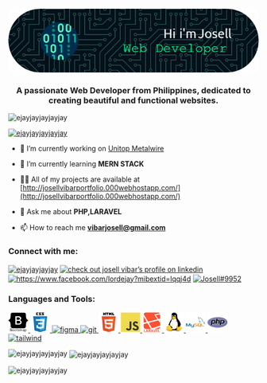 ![Header](./github-header-image.png)
<h3 align="center">A passionate Web Developer from Philippines, dedicated to creating beautiful and functional websites.</h3>

<p align="left"> <img src="https://komarev.com/ghpvc/?username=ejayjayjayjayjay&label=Profile%20views&color=0e75b6&style=flat" alt="ejayjayjayjayjay" /> </p>

<p align="left"> <a href="https://github.com/ryo-ma/github-profile-trophy"><img src="https://github-profile-trophy.vercel.app/?username=ejayjayjayjayjay" alt="ejayjayjayjayjay" /></a> </p>

- 🔭 I’m currently working on [Unitop Metalwire](https://unitop.fun/)

- 🌱 I’m currently learning **MERN STACK**

- 👨‍💻 All of my projects are available at [http://josellvibarportfolio.000webhostapp.com/](http://josellvibarportfolio.000webhostapp.com/)

- 💬 Ask me about **PHP,LARAVEL**

- 📫 How to reach me **vibarjosell@gmail.com**

<h3 align="left">Connect with me:</h3>
<p align="left">
<a href="https://twitter.com/ejayjayjayjay" target="blank"><img align="center" src="https://raw.githubusercontent.com/rahuldkjain/github-profile-readme-generator/master/src/images/icons/Social/twitter.svg" alt="ejayjayjayjay" height="30" width="40" /></a>
<a href="https://linkedin.com/in/check out josell vibar’s profile on linkedin" target="blank"><img align="center" src="https://raw.githubusercontent.com/rahuldkjain/github-profile-readme-generator/master/src/images/icons/Social/linked-in-alt.svg" alt="check out josell vibar’s profile on linkedin" height="30" width="40" /></a>
<a href="https://fb.com/https://www.facebook.com/lordejay?mibextid=lqqj4d" target="blank"><img align="center" src="https://raw.githubusercontent.com/rahuldkjain/github-profile-readme-generator/master/src/images/icons/Social/facebook.svg" alt="https://www.facebook.com/lordejay?mibextid=lqqj4d" height="30" width="40" /></a>
<a href="https://discord.gg/Josell#9952" target="blank"><img align="center" src="https://raw.githubusercontent.com/rahuldkjain/github-profile-readme-generator/master/src/images/icons/Social/discord.svg" alt="Josell#9952" height="30" width="40" /></a>
</p>

<h3 align="left">Languages and Tools:</h3>
<p align="left"> <a href="https://getbootstrap.com" target="_blank" rel="noreferrer"> <img src="https://raw.githubusercontent.com/devicons/devicon/master/icons/bootstrap/bootstrap-plain-wordmark.svg" alt="bootstrap" width="40" height="40"/> </a> <a href="https://www.w3schools.com/css/" target="_blank" rel="noreferrer"> <img src="https://raw.githubusercontent.com/devicons/devicon/master/icons/css3/css3-original-wordmark.svg" alt="css3" width="40" height="40"/> </a> <a href="https://www.figma.com/" target="_blank" rel="noreferrer"> <img src="https://www.vectorlogo.zone/logos/figma/figma-icon.svg" alt="figma" width="40" height="40"/> </a> <a href="https://git-scm.com/"![github-header-image](https://github.com/ejayjayjayjayjay/ejayjayjayjayjay/assets/110985094/055917a1-73e3-4858-94af-b4b179f783a3)
 target="_blank" rel="noreferrer"> <img src="https://www.vectorlogo.zone/logos/git-scm/git-scm-icon.svg" alt="git" width="40" height="40"/> </a> <a href="https://www.w3.org/html/" target="_blank" rel="noreferrer"> <img src="https://raw.githubusercontent.com/devicons/devicon/master/icons/html5/html5-original-wordmark.svg" alt="html5" width="40" height="40"/> </a> <a href="https://developer.mozilla.org/en-US/docs/Web/JavaScript" target="_blank" rel="noreferrer"> <img src="https://raw.githubusercontent.com/devicons/devicon/master/icons/javascript/javascript-original.svg" alt="javascript" width="40" height="40"/> </a> <a href="https://laravel.com/" target="_blank" rel="noreferrer"> <img src="https://raw.githubusercontent.com/devicons/devicon/master/icons/laravel/laravel-plain-wordmark.svg" alt="laravel" width="40" height="40"/> </a> <a href="https://www.linux.org/" target="_blank" rel="noreferrer"> <img src="https://raw.githubusercontent.com/devicons/devicon/master/icons/linux/linux-original.svg" alt="linux" width="40" height="40"/> </a> <a href="https://www.mysql.com/" target="_blank" rel="noreferrer"> <img src="https://raw.githubusercontent.com/devicons/devicon/master/icons/mysql/mysql-original-wordmark.svg" alt="mysql" width="40" height="40"/> </a> <a href="https://www.php.net" target="_blank" rel="noreferrer"> <img src="https://raw.githubusercontent.com/devicons/devicon/master/icons/php/php-original.svg" alt="php" width="40" height="40"/> </a> <a href="https://tailwindcss.com/" target="_blank" rel="noreferrer"> <img src="https://www.vectorlogo.zone/logos/tailwindcss/tailwindcss-icon.svg" alt="tailwind" width="40" height="40"/> </a> </p>

<p><img align="left" src="https://github-readme-stats.vercel.app/api/top-langs?username=ejayjayjayjayjay&show_icons=true&locale=en&layout=compact" alt="ejayjayjayjayjay" /></p>

<p>&nbsp;<img align="center" src="https://github-readme-stats.vercel.app/api?username=ejayjayjayjayjay&show_icons=true&locale=en" alt="ejayjayjayjayjay" /></p>

<p><img align="center" src="https://github-readme-streak-stats.herokuapp.com/?user=ejayjayjayjayjay&" alt="ejayjayjayjayjay" /></p>
